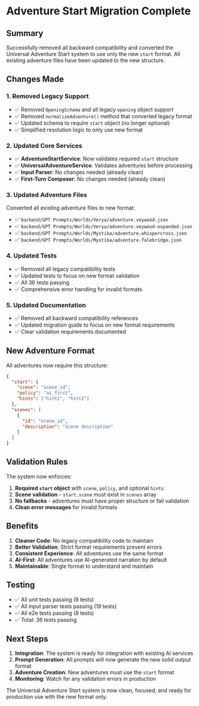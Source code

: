 # Adventure Start Migration Complete

## Summary

Successfully removed all backward compatibility and converted the Universal Adventure Start system to use only the new `start` format. All existing adventure files have been updated to the new structure.

## Changes Made

### 1. Removed Legacy Support
- ✅ Removed `OpeningSchema` and all legacy `opening` object support
- ✅ Removed `normalizeAdventure()` method that converted legacy format
- ✅ Updated schema to require `start` object (no longer optional)
- ✅ Simplified resolution logic to only use new format

### 2. Updated Core Services
- ✅ **AdventureStartService**: Now validates required `start` structure
- ✅ **UniversalAdventureService**: Validates adventures before processing
- ✅ **Input Parser**: No changes needed (already clean)
- ✅ **First-Turn Composer**: No changes needed (already clean)

### 3. Updated Adventure Files
Converted all existing adventure files to new format:

- ✅ `backend/GPT Prompts/Worlds/Verya/adventure.veywood.json`
- ✅ `backend/GPT Prompts/Worlds/Verya/adventure.veywood-expanded.json`
- ✅ `backend/GPT Prompts/Worlds/Mystika/adventure.whispercross.json`
- ✅ `backend/GPT Prompts/Worlds/Mystika/adventure.falebridge.json`

### 4. Updated Tests
- ✅ Removed all legacy compatibility tests
- ✅ Updated tests to focus on new format validation
- ✅ All 36 tests passing
- ✅ Comprehensive error handling for invalid formats

### 5. Updated Documentation
- ✅ Removed all backward compatibility references
- ✅ Updated migration guide to focus on new format requirements
- ✅ Clear validation requirements documented

## New Adventure Format

All adventures now require this structure:

```json
{
  "start": {
    "scene": "scene_id",
    "policy": "ai_first",
    "hints": ["hint1", "hint2"]
  },
  "scenes": [
    {
      "id": "scene_id",
      "description": "Scene description"
    }
  ]
}
```

## Validation Rules

The system now enforces:
1. **Required `start` object** with `scene`, `policy`, and optional `hints`
2. **Scene validation** - `start.scene` must exist in `scenes` array
3. **No fallbacks** - adventures must have proper structure or fail validation
4. **Clean error messages** for invalid formats

## Benefits

1. **Cleaner Code**: No legacy compatibility code to maintain
2. **Better Validation**: Strict format requirements prevent errors
3. **Consistent Experience**: All adventures use the same format
4. **AI-First**: All adventures use AI-generated narration by default
5. **Maintainable**: Single format to understand and maintain

## Testing

- ✅ All unit tests passing (9 tests)
- ✅ All input parser tests passing (19 tests)  
- ✅ All e2e tests passing (8 tests)
- ✅ Total: 36 tests passing

## Next Steps

1. **Integration**: The system is ready for integration with existing AI services
2. **Prompt Generation**: All prompts will now generate the new solid output format
3. **Adventure Creation**: New adventures must use the `start` format
4. **Monitoring**: Watch for any validation errors in production

The Universal Adventure Start system is now clean, focused, and ready for production use with the new format only.
